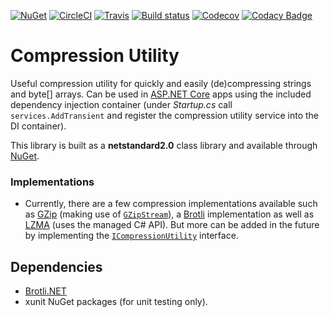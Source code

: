 [![NuGet](https://img.shields.io/nuget/v/GlitchedPolygons.Services.CompressionUtility.svg)](https://www.nuget.org/packages/GlitchedPolygons.Services.CompressionUtility) 
[![CircleCI](https://circleci.com/gh/GlitchedPolygons/CompressionUtility/tree/master.svg?style=shield)](https://circleci.com/gh/GlitchedPolygons/CompressionUtility/tree/master) 
[![Travis](https://travis-ci.org/GlitchedPolygons/CompressionUtility.svg?branch=master)](https://travis-ci.org/GlitchedPolygons/CompressionUtility)
[![Build status](https://ci.appveyor.com/api/projects/status/kf50jywtff4kcpwd?svg=true)](https://ci.appveyor.com/project/GlitchedPolygons/compressionutility)
[![Codecov](https://codecov.io/gh/GlitchedPolygons/CompressionUtility/branch/master/graph/badge.svg)](https://codecov.io/gh/GlitchedPolygons/CompressionUtility)
[![Codacy Badge](https://api.codacy.com/project/badge/Grade/99512152352640b49ee9c7707636ef8a)](https://app.codacy.com/manual/GlitchedPolygons/CompressionUtility?utm_source=github.com&utm_medium=referral&utm_content=GlitchedPolygons/CompressionUtility&utm_campaign=Badge_Grade_Dashboard)

# Compression Utility

Useful compression utility for quickly and easily (de)compressing strings and byte[] arrays.
Can be used in [ASP.NET Core](https://docs.microsoft.com/en-us/aspnet/core/?view=aspnetcore-2.1) apps using the included dependency injection container (under _Startup.cs_ call `services.AddTransient` and register the compression utility service into the DI container).

This library is built as a **netstandard2.0** class library and available through [NuGet](https://www.nuget.org/packages/GlitchedPolygons.Services.CompressionUtility).

### Implementations

* Currently, there are a few compression implementations available such as [GZip](http://gzip.org/) (making use of [`GZipStream`](https://docs.microsoft.com/en-us/dotnet/api/system.io.compression.gzipstream)), a [Brotli](https://github.com/google/brotli) implementation as well as [LZMA](https://www.7-zip.org/sdk.html) (uses the managed C# API). But more can be added in the future by implementing the [`ICompressionUtility`](https://github.com/GlitchedPolygons/CompressionUtility/blob/master/src/ICompressionUtility.cs) interface.

## Dependencies

* [Brotli.NET](https://www.nuget.org/packages/Brotli.NET)
* xunit NuGet packages (for unit testing only).

